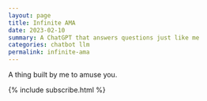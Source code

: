 ```yaml
---
layout: page
title: Infinite AMA
date: 2023-02-10
summary: A ChatGPT that answers questions just like me
categories: chatbot llm
permalink: infinite-ama
---
```


A thing built by me to amuse you.

<script src="https://cdn.tailwindcss.com"></script>
<script>
tailwind.config = {
    theme: {
    extend: {
        colors: {
        clifford: '#da373d',
        }
    }
    }
}
</script>

<section id="app">
    <!-- React DOM renders here -->
    <div id="wrap"></div>
</section>

<script src="https://unpkg.com/react@18.2.0/umd/react.production.min.js"></script>
<script src="https://unpkg.com/react-dom@18.2.0/umd/react-dom.production.min.js"></script>
<script src="https://cdnjs.cloudflare.com/ajax/libs/babel-standalone/6.18.1/babel.min.js"></script>
<!-- NOTE: This JS code has no linebreaks between definitions because linebreaks confuse my IDE's syntax highlighting. -->
<script type="text/babel">
    const Message = ({ message, index }) => {
        const icon = (message.isChatBot ? 
            <svg className="h-6 w-6" xmlns="http://www.w3.org/2000/svg" width="24" height="24" viewBox="0 0 24 24" fill="none" stroke="#9aee86" stroke-width="2" stroke-linecap="round" stroke-linejoin="round"><rect x="3" y="11" width="18" height="10" rx="2"></rect><circle cx="12" cy="5" r="2"></circle><path d="M12 7v4"></path><line x1="8" y1="16" x2="8" y2="16"></line><line x1="16" y1="16" x2="16" y2="16"></line></svg>
            : <svg className="h-6 w-6" xmlns="http://www.w3.org/2000/svg" width="24" height="24" viewBox="0 0 24 24" fill="none" stroke="currentColor" stroke-width="2" stroke-linecap="round" stroke-linejoin="round"><path d="M19 21v-2a4 4 0 0 0-4-4H9a4 4 0 0 0-4 4v2"></path><circle cx="12" cy="7" r="4"></circle></svg>
        );
        const extraMsgClassNames = message.isChatBot ? "bg-zinc-100 text-zinc-900" : "";
        const extraIconClassNames = message.isChatBot ? "" : "";
        return (
            <div className={"flex flex-row p-2 mt-2 mb-2 mr-2 items-center"}>
                <span className={`rounded-md p-1 h-8 w-8 items-center ${extraIconClassNames}`}>{icon}</span>
                <span className={`rounded-lg ml-4 p-2 border border-zinc-300 w-full ${extraMsgClassNames}`}>{message.text}</span>
            </div>
        );
    };
    const App = () => {
        const [textInput, setTextInput] = React.useState("");
        const [messages, setMessages] = React.useState([
            {
                text: "This is a sample question message. What's the meaning of life?",
                isDone: false,
                isChatBot: false,
            },
            {
                text: "I've been told it's 42, but that's a stupid answer, if you're asking me. Instead, I'd say that the meaning of life is what you make it, or increasingly, what other people make it for you.",
                isDone: false,
                isChatBot: true,
            }
        ]);
        const addMessage = (text, isChatBot) => {
            setMessages((prevMsgs) => [...prevMsgs, { text, isChatBot }]);
        };
        const markDone = index => {
            const newMessages = [...messages];
            newMessages[index].isDone = true;
            setMessages(newMessages);
        };
        const onChange = (event) => {
            setTextInput(event.target.value);
        };
        const handleSubmit = async (event) => {
            event.preventDefault();
            addMessage(textInput, false);
            console.log("TODO: Need to call chatbot!");
            addMessage("Fake chatbot response. Hello world, goodbye world, do I pass the test and all that", true);
            setTextInput("");
        };
        return (
            <div>
                <div className="grid grid-cols-3 gap-4 text-md mt-4">
                    <div className="flex items-center justify-center ">
                    <svg className="h-6 w-6" xmlns="http://www.w3.org/2000/svg" width="24" height="24" viewBox="0 0 24 24" fill="none" stroke="currentColor" stroke-width="2" stroke-linecap="round" stroke-linejoin="round"><circle cx="12" cy="12" r="4"></circle><path d="M12 2v2"></path><path d="M12 20v2"></path><path d="m4.93 4.93 1.41 1.41"></path><path d="m17.66 17.66 1.41 1.41"></path><path d="M2 12h2"></path><path d="M20 12h2"></path><path d="m6.34 17.66-1.41 1.41"></path><path d="m19.07 4.93-1.41 1.41"></path></svg>
                        <span className="m-4 font-medium">Examples</span>
                    </div>
                    <div className="flex items-center justify-center">
                    <svg className="h-6 w-6" xmlns="http://www.w3.org/2000/svg" fill="none" viewBox="0 0 24 24" stroke-width="1.5" stroke="currentColor" aria-hidden="true" class="h-6 w-6"><path stroke-linecap="round" stroke-linejoin="round" d="M3.75 13.5l10.5-11.25L12 10.5h8.25L9.75 21.75 12 13.5H3.75z"></path></svg>
                        <span className="m-4 font-medium">Capabilities</span>
                    </div>
                    <div className="flex items-center justify-center ">
                        <svg className="h-6 w-6" xmlns="http://www.w3.org/2000/svg" width="24" height="24" viewBox="0 0 24 24" fill="none" stroke="currentColor" stroke-width="2" stroke-linecap="round" stroke-linejoin="round"><path d="m21.73 18-8-14a2 2 0 0 0-3.48 0l-8 14A2 2 0 0 0 4 21h16a2 2 0 0 0 1.73-3Z"></path><line x1="12" y1="9" x2="12" y2="13"></line><line x1="11.4" y1="17" x2="12.60" y2="17"></line></svg>
                        <span className="m-4 font-medium">Limitations</span>
                    </div>
                </div>
                <div className="grid grid-rows-3 grid-flow-col gap-4 text-sm">
                    <div className="h-20 flex items-center  bg-zinc-100 rounded-md hover:bg-zinc-200">
                        <span className="m-4">"Explain quantum computing in simple terms" →</span>
                    </div>
                    <div className="h-20 flex items-center  bg-zinc-100 rounded-md hover:bg-zinc-200">
                        <span className="m-4">"Got any creative ideas for a 10 year olds birthday?" →</span>
                    </div>
                    <div className="h-20 flex items-center  bg-zinc-100 rounded-md hover:bg-zinc-200">
                        <span className="m-4">"How do I build this AMA app in Modal?" →</span>
                    </div>
                    <div className="h-20 flex items-center  bg-zinc-100 rounded-md">
                        <span className="m-4">Remembers what user said earlier in the conversation</span>
                    </div>
                    <div className="h-20 flex items-center  bg-zinc-100 rounded-md">
                        <span className="m-4">Allows user to provide follow-up corrections</span>
                    </div>
                    <div className="h-20 flex items-center  bg-zinc-100 rounded-md">
                        <span className="m-4">Trained to decline inappropriate requests</span>
                    </div>
                    <div className="h-20 flex items-center  bg-zinc-100 rounded-md">
                        <span className="m-4">May occasionally generate incorrect information</span>
                    </div>
                    <div className="h-20 flex items-center  bg-zinc-100 rounded-md">
                        <span className="m-4">May occasionally produce harmful instructions or biased content</span>
                    </div>
                    <div className="h-20 flex items-center  bg-zinc-100 rounded-md">
                        <span className="m-4">Limited knowledge of world and events after 2021</span>
                    </div>
                </div>
                <section id="#messages" className="mt-6">
                {messages.map((message, index) => (
                    <Message message={message} index={index} />
                ))}
                </section>
                <div>
                    <form className="mt-12 mb-20 min-w-full rounded-md shadow-[0_0_10px_rgba(0,0,0,0.10)]">
                        <div className="min-w-full flex items-center py-2">
                            <input className="appearance-none bg-transparent border-none w-full text-gray-700 ml-2 mr-3 py-1 px-2 leading-tight focus:outline-none" type="text" placeholder="Ask me anything, anytime" aria-label="Full name" value={textInput} onChange={onChange}></input>
                            <button className="flex-shrink-0 bg-stone-900 border-stone-900 hover:bg-blue-600 hover:border-blue-600 text-sm border-4 text-white py-1 px-2 rounded mr-2" type="button" onClick={handleSubmit}>
                            <svg xmlns="http://www.w3.org/2000/svg" width="24" height="24" viewBox="0 0 24 24" fill="none" stroke="currentColor" stroke-width="2" stroke-linecap="round" stroke-linejoin="round"><line x1="22" y1="2" x2="11" y2="13"></line><polygon points="22 2 15 22 11 13 2 9 22 2"></polygon></svg>
                            </button>
                        </div>
                    </form>
                </div>
            </div>
        );
    };
    ReactDOM.render(
        <App />,
        document.getElementById('wrap')
    );
</script>

<style>
.grow-me {
  border-radius: 4px;
  transition: all .2s ease-in-out;
}

.grow-me:hover {
  transform: scale(1.02);
}

</style>

{% include
  subscribe.html %}
